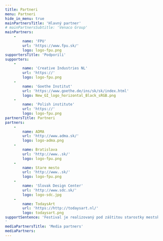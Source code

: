 ```yaml
---
title: Partneri
menu: Partneri
hide_in_menu: true
mainPartnersTitle: 'Hlavný partner'
# mainPartnersSubtitle: 'Venaco Group'
mainPartners:
    -
        name: 'FPU'
        url: 'https://www.fpu.sk/'
        logo: logo-fpu.png
supportersTitle: 'Podporili'
supporters:
    -
        name: 'Creative Industries NL'
        url: 'https://'
        logo: logo-fpu.png
    -
        name: 'Goethe Institut'
        url: 'https://www.goethe.de/ins/sk/sk/index.html'
        logo: New_GI_logo_horizontal_Black_sRGB.png
    -
        name: 'Polish institute'
        url: 'https://'
        logo: logo-fpu.png
partnersTitle: Partneri
partners:
    -
        name: ADMA
        url: 'http://www.adma.sk/'
        logo: logo-adma.png
    -
        name: Bratislava
        url: 'http://www..sk/'
        logo: logo-fpu.png
    -
        name: Stare mesto
        url: 'http://www..sk/'
        logo: logo-fpu.png
    -
        name: 'Slovak Design Center'
        url: 'http://www.sdc.sk/'
        logo: logo-sdc.jpg
    -
        name: TodaysArt
        url: 'https://http://todaysart.nl/'
        logo: todaysart.png
supportSentence: 'Festival je realizovaný pod záštitou starostky mestskej časti Bratislava - Staré Mesto a primátora mesta Bratislava.
'
mediaPartnersTitle: 'Media partners'
mediaPartners:
---
```

